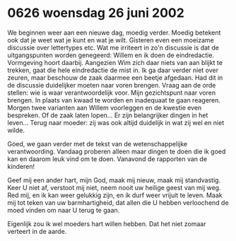 # 0626 woensdag 26 juni 2002
We beginnen weer aan een nieuwe dag, moedig verder. Moedig betekent ook dat je weet wat je kunt en wat je wilt. Gisteren even een moeizame discussie over lettertypes etc. Wat me irriteert in zo'n discussie is dat de uitgangspunten worden genegeerd: Willem en ik doen de eindredactie. Vormgeving hoort daarbij. Aangezien Wim zich daar niets van aan blijkt te trekken, gaat die hele eindredactie de mist in. Ik ga daar verder niet over zeuren, maar beschouw de zaak daarmee een beetje afgedaan. Had dit in de discussie duidelijker moeten naar voren brengen. Vraag aan de orde stellen: wie is waar verantwoordelijk voor. Mijn gezichtspunt naar voren brengen. In plaats van kwaad te worden en inadequaat te gaan reageren. Morgen twee varianten aan Willem voorleggen en de kwestie even bespreken. Of de zaak laten lopen... Er zijn belangrijker dingen in het leven... Terug naar moeder: zij was ook altijd duidelijk in wat zij wel en niet wilde. 

Goed, we gaan verder met de tekst van de wetenschappelijke verantwoording. Vandaag proberen alleen maar dingen te doen die ik goed kan en daarom leuk vind om te doen. Vanavond de rapporten van de kinderen!

Geef mij een ander hart, mijn God,
maak mij nieuw, maak mij standvastig.
Keer U niet af, verstoot mij niet,
neem nooit uw heilige geest van mij weg.
Red mij, en ik kan weer gelukkig zijn,
en ik durf weer vrijuit te leven.
Maak mij tot teken van uw barmhartigheid,
dat allen die U hebben verloochend
de moed vinden om naar U terug te gaan.

Eigenlijk zou ik wel moeders hart willen hebben. Dat het niet zomaar verteert in de aarde.